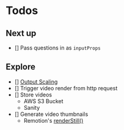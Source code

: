 # Todos

## Next up
- [] Pass questions in as `inputProps`

## Explore
- [] [Output Scaling](https://www.remotion.dev/docs/scaling)
- [] Trigger video render from http request
- [] Store videos
  - AWS S3 Bucket
  - Sanity
- [] Generate video thumbnails
  - Remotion's [renderStill()](https://www.remotion.dev/docs/renderer/render-still#scale)

